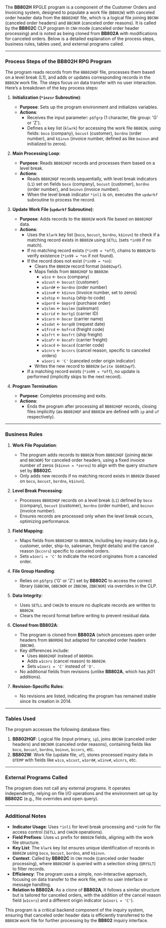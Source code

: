 The **BB802H** RPGLE program is a component of the Customer Orders and Invoicing system, designed to populate a work file (`BB802W`) with canceled order header data from the `BB802HQF` file, which is a logical file joining `BBCNH` (canceled order headers) and `BBCNOR` (canceled order reasons). It is called by the **BB802C** CLP program in `CNH` mode (canceled order header processing) and is noted as being cloned from **BB802A** with modifications for canceled orders. Below is a detailed explanation of the process steps, business rules, tables used, and external programs called.

---

### **Process Steps of the BB802H RPG Program**

The program reads records from the `BB802HQF` file, processes them based on a level break (L1), and adds or updates corresponding records in the `BB802W` work file. The steps focus on data transfer with no user interaction. Here’s a breakdown of the key process steps:

1. **Initialization (`*inzsr` Subroutine)**:
   - **Purpose**: Sets up the program environment and initializes variables.
   - **Actions**:
     - Receives the input parameter: `p$fgrp` (1 character, file group: 'G' or 'Z').
     - Defines a key list (`klwrk`) for accessing the work file `BB802W`, using fields: `boco` (company), `bocust` (customer), `bordno` (order number), and `k$invn` (invoice number, defined as like `boinvn` and initialized to zeros).

2. **Main Processing Loop**:
   - **Purpose**: Reads `BB802HQF` records and processes them based on a level break.
   - **Actions**:
     - Reads `BB802HQF` records sequentially, with level break indicators (`L1`) set on fields `boco` (company), `bocust` (customer), `bordno` (order number), and `boinvn` (invoice number).
     - When the level break indicator `*inl1` is on, executes the `updwrkf` subroutine to process the record.

3. **Update Work File (`updwrkf` Subroutine)**:
   - **Purpose**: Adds records to the `BB802W` work file based on `BB802HQF` data.
   - **Actions**:
     - Uses the `klwrk` key list (`boco`, `bocust`, `bordno`, `k$invn`) to check if a matching record exists in `BB802W` using `SETLL` (sets `*in99` if no match).
     - If no matching record exists (`*in99 = *off`), chains to `BB802W` to verify existence (`*in99 = *on` if not found).
     - If the record does not exist (`*in99 = *on`):
       - Clears the `BB802W` record format (`bb802wpf`).
       - Maps fields from `BB802HQF` to `BB802W`:
         - `w1co` ← `boco` (company)
         - `w1cust` ← `bocust` (customer)
         - `w1ord#` ← `bordno` (order number)
         - `w1inv#` ← `k$invn` (invoice number, set to zeros)
         - `w1ship` ← `boship` (ship-to code)
         - `w1pord` ← `bopord` (purchase order)
         - `w1slmn` ← `boslmn` (salesman)
         - `w1crid` ← `bortg1` (carrier ID)
         - `w1carn` ← `bocar` (carrier name)
         - `w1sdat` ← `borqd8` (request date)
         - `w1frcd` ← `bofrcd` (freight code)
         - `w1sfrt` ← `bosfrt` (ship freight)
         - `w1cafr` ← `bocafr` (carrier freight)
         - `w1cacd` ← `bocacd` (carrier code)
         - `w1cnrs` ← `bccnrs` (cancel reason, specific to canceled orders)
         - `w1oori` ← `'C'` (canceled order origin indicator)
       - Writes the new record to `BB802W` (`write bb802wpf`).
     - If a matching record exists (`*in99 = *off`), no update is performed (implicitly skips to the next record).

4. **Program Termination**:
   - **Purpose**: Completes processing and exits.
   - **Actions**:
     - Ends the program after processing all `BB802HQF` records, closing files implicitly (as `BB802HQF` and `BB802W` are defined with `ip` and `uf` respectively).

---

### **Business Rules**

1. **Work File Population**:
   - The program adds records to `BB802W` from `BB802HQF` (joining `BBCNH` and `BBCNOR`) for canceled order headers, using a fixed invoice number of zeros (`k$invn = *zeros`) to align with the query structure set by **BB802C**.
   - Only adds new records if no matching record exists in `BB802W` (based on `boco`, `bocust`, `bordno`, `k$invn`).

2. **Level Break Processing**:
   - Processes `BB802HQF` records on a level break (`L1`) defined by `boco` (company), `bocust` (customer), `bordno` (order number), and `boinvn` (invoice number).
   - Ensures records are processed only when the level break occurs, optimizing performance.

3. **Field Mapping**:
   - Maps fields from `BB802HQF` to `BB802W`, including key inquiry data (e.g., customer, order, ship-to, salesman, freight details) and the cancel reason (`bccnrs`) specific to canceled orders.
   - Sets `w1oori = 'C'` to indicate the record originates from a canceled order.

4. **File Group Handling**:
   - Relies on `p$fgrp` ('G' or 'Z') set by **BB802C** to access the correct library (`GBBCNH`, `GBBCNOR` or `ZBBCNH`, `ZBBCNOR`) via overrides in the CLP.

5. **Data Integrity**:
   - Uses `SETLL` and `CHAIN` to ensure no duplicate records are written to `BB802W`.
   - Clears the record format before writing to prevent residual data.

6. **Cloned from BB802A**:
   - The program is cloned from **BB802A** (which processes open order headers from `BBORDH`) but adapted for canceled order headers (`BBCNH`).
   - Key differences include:
     - Uses `BB802HQF` instead of `BBORDH`.
     - Adds `w1cnrs` (cancel reason) to `BB802W`.
     - Sets `w1oori = 'C'` instead of `'O'`.
   - No additional fields from revisions (unlike **BB802A**, which has jk01 additions).

7. **Revision-Specific Rules**:
   - No revisions are listed, indicating the program has remained stable since its creation in 2014.

---

### **Tables Used**

The program accesses the following database files:

1. **BB802HQF**: Logical file (input primary, `ip`), joins `BBCNH` (canceled order headers) and `BBCNOR` (canceled order reasons), containing fields like `boco`, `bocust`, `bordno`, `boinvn`, `bccnrs`, etc.
2. **BB802W**: Work file (update file, `uf`), stores processed inquiry data in `QTEMP` with fields like `w1co`, `w1cust`, `w1ord#`, `w1inv#`, `w1cnrs`, etc.

---

### **External Programs Called**

The program does not call any external programs. It operates independently, relying on file I/O operations and the environment set up by **BB802C** (e.g., file overrides and open query).

---

### **Additional Notes**

- **Indicator Usage**: Uses `*inl1` for level break processing and `*in99` for file access control (`SETLL` and `CHAIN` operations).
- **Field Prefixes**: Uses `w1` prefix for `BB802W` fields, aligning with the work file structure.
- **Key List**: The `klwrk` key list ensures unique identification of records in `BB802W` using `boco`, `bocust`, `bordno`, and `k$invn`.
- **Context**: Called by **BB802C** in `CNH` mode (canceled order header processing), where `BB802HQF` is queried with a selection string (`QRYSLT`) to filter records.
- **Efficiency**: The program uses a simple, non-interactive approach, focusing on data transfer to the work file, with no user interface or message handling.
- **Relation to BB802A**: As a clone of **BB802A**, it follows a similar structure but is tailored for canceled orders, with the addition of the cancel reason field (`w1cnrs`) and a different origin indicator (`w1oori = 'C'`).

This program is a critical backend component of the inquiry system, ensuring that canceled order header data is efficiently transferred to the `BB802W` work file for further processing by the **BB802** inquiry interface.